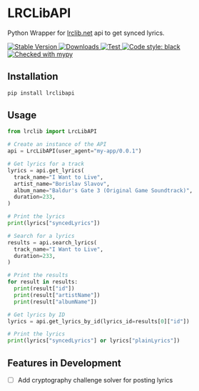 # LRCLibAPI

Python Wrapper for [lrclib.net](https://lrclib.net/) api to get synced lyrics.

<p>
  <a href="https://pypi.org/project/lrclibapi/">
    <img src="https://img.shields.io/pypi/v/lrclibapi?color=darkblue" alt="Stable Version">
  </a>
  <a href="https://pypistats.org/packages/lrclibapi">
    <img src="https://img.shields.io/pypi/dm/lrclibapi?color=teal" alt="Downloads">
  </a>
  <a href="https://github.com/Dr-Blank/lrclibapi/actions">
    <img src="https://github.com/Dr-Blank/lrclibapi/actions/workflows/tests.yaml/badge.svg" alt="Test">
  </a>
  <a href="https://github.com/psf/black">
    <img src="https://img.shields.io/badge/code%20style-black-000000.svg" alt="Code style: black">
  </a>
  <a href="https://mypy-lang.org/">
    <img src="https://www.mypy-lang.org/static/mypy_badge.svg" alt="Checked with mypy">
  </a>
</p>

## Installation

```bash
pip install lrclibapi
```

## Usage

```python
from lrclib import LrcLibAPI

# Create an instance of the API
api = LrcLibAPI(user_agent="my-app/0.0.1")

# Get lyrics for a track
lyrics = api.get_lyrics(
  track_name="I Want to Live",
  artist_name="Borislav Slavov",
  album_name="Baldur's Gate 3 (Original Game Soundtrack)",
  duration=233,
)

# Print the lyrics
print(lyrics["syncedLyrics"])

# Search for a lyrics
results = api.search_lyrics(
  track_name="I Want to Live",
  duration=233,
)

# Print the results
for result in results:
  print(result["id"])
  print(result["artistName"])
  print(result["albumName"])

# Get lyrics by ID
lyrics = api.get_lyrics_by_id(lyrics_id=results[0]["id"])

# Print the lyrics
print(lyrics["syncedLyrics"] or lyrics["plainLyrics"])
```

## Features in Development

* [ ] Add cryptography challenge solver for posting lyrics
